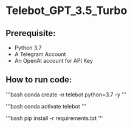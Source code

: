 # Telebot_GPT_3.5_Turbo

## Prerequisite:

- Python 3.7
- A Telegram Account
- An OpenAI account for API Key

## How to run code:

'''bash
conda create -n telebot python=3.7 -y
'''

'''bash
conda activate telebot
'''

'''bash
pip install -r requirements.txt
'''